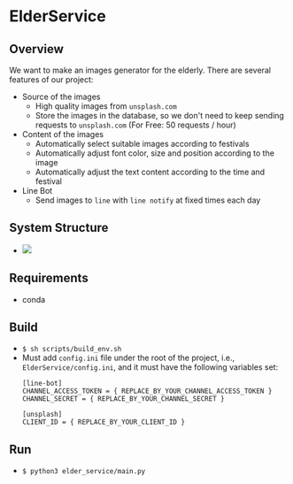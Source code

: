 # ElderService
## Overview
We want to make an images generator for the elderly. There are several features of our project:
* Source of the images
  * High quality images from `unsplash.com `
  * Store the images in the database, so we don't need to keep sending requests to `unsplash.com` (For Free: 50 requests / hour)
* Content of the images
  * Automatically select suitable images according to festivals
  * Automatically adjust font color, size and position according to the image
  * Automatically adjust the text content according to the time and festival
* Line Bot
  * Send images to `line` with `line notify` at fixed times each day

## System Structure
* ![](https://i.imgur.com/3bzkkyp.jpg)

## Requirements
* conda

## Build
* `$ sh scripts/build_env.sh`
* Must add `config.ini` file under the root of the project, i.e.,  `ElderService/config.ini`, and it must have the following variables set:
    ```
    [line-bot]
    CHANNEL_ACCESS_TOKEN = { REPLACE_BY_YOUR_CHANNEL_ACCESS_TOKEN }
    CHANNEL_SECRET = { REPLACE_BY_YOUR_CHANNEL_SECRET }

    [unsplash]
    CLIENT_ID = { REPLACE_BY_YOUR_CLIENT_ID }
    ```

## Run
* `$ python3 elder_service/main.py`
